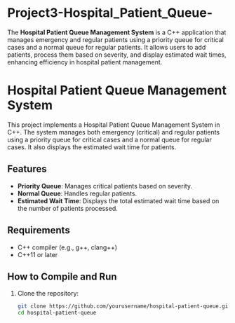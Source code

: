 # Project3-Hospital_Patient_Queue-
The **Hospital Patient Queue Management System** is a C++ application that manages emergency and regular patients using a priority queue for critical cases and a normal queue for regular patients. It allows users to add patients, process them based on severity, and display estimated wait times, enhancing efficiency in hospital patient management.
# Hospital Patient Queue Management System

This project implements a Hospital Patient Queue Management System in C++. The system manages both emergency (critical) and regular patients using a priority queue for critical cases and a normal queue for regular cases. It also displays the estimated wait time for patients.

## Features

- **Priority Queue**: Manages critical patients based on severity.
- **Normal Queue**: Handles regular patients.
- **Estimated Wait Time**: Displays the total estimated wait time based on the number of patients processed.

## Requirements

- C++ compiler (e.g., g++, clang++)
- C++11 or later

## How to Compile and Run

1. Clone the repository:
   ```bash
   git clone https://github.com/yourusername/hospital-patient-queue.git
   cd hospital-patient-queue

